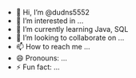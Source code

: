 - 👋 Hi, I’m @dudns5552
- 👀 I’m interested in ...
- 🌱 I’m currently learning Java, SQL
- 💞️ I’m looking to collaborate on ...
- 📫 How to reach me ...
- 😄 Pronouns: ...
- ⚡ Fun fact: ...

<!---
dudns5552/dudns5552 is a ✨ special ✨ repository because its `README.md` (this file) appears on your GitHub profile.
You can click the Preview link to take a look at your changes.
--->
